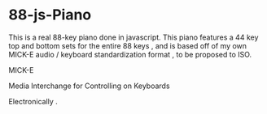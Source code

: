 # 88-js-Piano
This is a real 88-key piano done in javascript. This piano features a 44 key top and bottom sets for the entire 88 keys , and is based off of my own MICK-E audio / keyboard standardization format , to be proposed to ISO. 


MICK-E 

Media
Interchange for
Controlling on 
Keyboards 

Electronically .